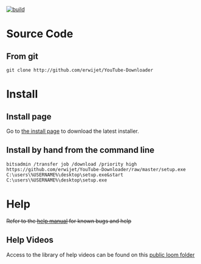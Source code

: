 [![build](https://img.shields.io/badge/build-1.0-green.svg)](https://github.com/erwijet/YouTube-Downloader)

# Source Code

## From git
```git clone http://github.com/erwijet/YouTube-Downloader```

# Install
## Install page

Go to [the install page](publish.htm) to download the latest installer.

## Install by hand from the command line
```
bitsadmin /transfer job /download /priority high https://github.com/erwijet/YouTube-Downloader/raw/master/setup.exe C:\users\%USERNAME%\desktop\setup.exe&start C:\users\%USERNAME%\desktop\setup.exe
```

# Help
~~Refer to the [help manual](manual.html) for known bugs and help~~
## Help Videos
Access to the library of help videos can be found on this [public loom folder](https://useloom.com/share/folder/d7a86689566c4edea0d8c6e66142ceea)
